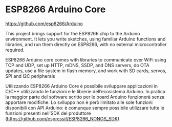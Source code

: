 # ESP8266 Arduino Core

https://github.com/esp8266/Arduino 

This project brings support for the ESP8266 chip to the Arduino environment. It lets you write sketches, using familiar Arduino functions and libraries, and run them directly on ESP8266, with no external microcontroller required.

ESP8266 Arduino core comes with libraries to communicate over WiFi using TCP and UDP, set up HTTP, mDNS, SSDP, and DNS servers, do OTA updates, use a file system in flash memory, and work with SD cards, servos, SPI and I2C peripherals

Utilizzando ESP8266 Arduino Core è possibile sviluppare applicazioni in C/C++ utilizzando le funzioni e le librerie dell’ecosistema Arduino. In pratica la maggior parte del software scritto per le board Arduino funzionerà senza apportare modifiche.  Lo sviluppo non è però limitato alle sole funzioni disponibili con API Arduino: è comunque sempre possibile utilizzare tutte le funzioni presenti nell’SDK del produttore (https://github.com/espressif/ESP8266_NONOS_SDK).
